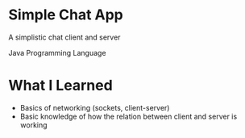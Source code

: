 # Simple Chat App
A simplistic chat client and server

Java Programming Language

# What I Learned
* Basics of networking (sockets, client-server)
* Basic knowledge of how the relation between client and server is working
